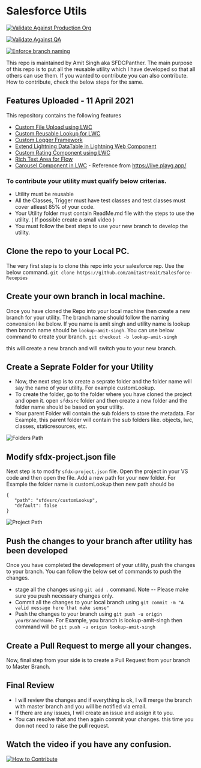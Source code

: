 # Salesforce Utils

[![Validate Against Production Org](https://github.com/amitastreait/Salesforce-Short-Hands/actions/workflows/salesforce-dx-master.yml/badge.svg?branch=master)](https://github.com/amitastreait/Salesforce-Short-Hands/actions/workflows/salesforce-dx-master.yml)

[![Validate Against QA](https://github.com/amitastreait/Salesforce-Short-Hands/actions/workflows/ci-push.yml/badge.svg)](https://github.com/amitastreait/Salesforce-Short-Hands/actions/workflows/ci-push.yml)

[![Enforce branch naming](https://github.com/amitastreait/Salesforce-Short-Hands/actions/workflows/branch-naming.yml/badge.svg)](https://github.com/amitastreait/Salesforce-Short-Hands/actions/workflows/branch-naming.yml)

This repo is maintained by Amit Singh aka SFDCPanther. The main purpose of this repo is to put all the reusable utility which I have developed so that all others can use them. If you wanted to contribute you can also contribute. How to contribute, check the below steps for the same.

## Features Uploaded - 11 April 2021
This repository contains the following features

- [Custom File Upload using LWC](https://github.com/amitastreait/Salesforce-Short-Hands/tree/master/sfdxsrc/customFileUpload)
- [Custom Reusable Lookup for LWC](https://github.com/amitastreait/Salesforce-Short-Hands/tree/master/sfdxsrc/customLookup)
- [Custom Logger Framework](https://github.com/amitastreait/Salesforce-Short-Hands/tree/master/sfdxsrc/errorHandling)
- [Extend Lightning DataTable in Lightning Web Component](https://github.com/amitastreait/Salesforce-Short-Hands/tree/master/sfdxsrc/lightningDataTable)
- [Custom Rating Component using LWC](https://github.com/amitastreait/Salesforce-Short-Hands/tree/master/sfdxsrc/ratingComponent)
- [Rich Text Area for Flow](https://github.com/amitastreait/Salesforce-Short-Hands/tree/master/sfdxsrc/flows/lwc)
- [Carousel Component in LWC](https://github.com/amitastreait/Salesforce-Short-Hands/tree/master/sfdxsrc/flows/lwc) - Reference from https://live.playg.app/

### To contribute your utility must qualify below criterias.

- Utility must be reusable
- All the Classes, Trigger must have test classes and test classes must cover atleast 85% of your code.
- Your Utility folder must contain ReadMe.md file with the steps to use the utility. ( If possible create a small video )
- You must follow the best steps to use your new branch to develop the utility.

## Clone the repo to your Local PC.

The very first step is to clone this repo into your salesforce rep. Use the below command.
`git clone https://github.com/amitastreait/Salesforce-Recepies`

## Create your own branch in local machine.

Once you have cloned the Repo into your local machine then create a new branch for your utility. The branch name should follow the naming convension like below. If you name is amit singh and utility name is lookup then branch name should be `lookup-amit-singh`. You can use below command to create your branch.
`git checkout -b lookup-amit-singh`

this will create a new branch and will switch you to your new branch.

## Create a Seprate Folder for your Utility

- Now, the next step is to create a seprate folder and the folder name will say the name of your utility. For example customLookup.
- To create the folder, go to the folder where you have cloned the project and open it. open `sfdxsrc` folder and then create a new folder and the folder name should be based on your utility.
- Your parent Folder will contain the sub folders to store the metadata. For Example, this parent folder will contain the sub folders like. objects, lwc, classes, staticresources, etc.

![Folders Path](https://github.com/amitastreait/Salesforce-Short-Hands/blob/master/images/folders.PNG)

## Modify sfdx-project.json file

Next step is to modify `sfdx-project.json` file. Open the project in your VS code and then open the file. Add a new path for your new folder. For Example the folder name is customLookup then new path should be
```
{
   "path": "sfdxsrc/customLookup",
   "default": false
}
```
![Project Path](https://github.com/amitastreait/Salesforce-Short-Hands/blob/master/images/path.PNG)

## Push the changes to your branch after utility has been developed
Once you have completed the development of your utility, push the changes to your branch. You can follow the below set of commands to push the changes.

- stage all the changes using `git add .` command. Note -- Please make sure you push necessary changes only.
- Commit all the changes to your local branch using `git commit -m "A valid message here that make sense"`
- Push the changes to your branch using `git push -u origin yourBranchName`. For Example, you branch is lookup-amit-singh then command will be `git push -u origin lookup-amit-singh`

## Create a Pull Request to merge all your changes.
Now, final step from your side is to create a Pull Request from your branch to Master Branch. 

## Final Review
- I will review the changes and if everything is ok, I will merge the branch with master branch and you will be notified via email.
- If there are any issues, I will create an issue and assign it to you.
- You can resolve that and then again commit your changes. this time you don not need to raise the pull request.

## Watch the video if you have any confusion.
[![How to Contribute](https://img.youtube.com/vi/YOUTUBE_VIDEO_ID_HERE/0.jpg)](https://www.youtube.com/watch?v=YOUTUBE_VIDEO_ID_HERE)